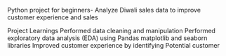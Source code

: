Python project for beginners- Analyze Diwali sales data to improve customer experience and sales

Project Learnings
Performed data cleaning and manipulation
Performed exploratory data analysis (EDA) using
Pandas matplotlib and seaborn libraries
Improved customer experience by identifying
Potential customer
